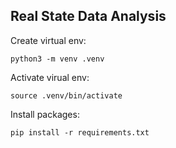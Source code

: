 ## Real State Data Analysis

Create virtual env:
```
python3 -m venv .venv
```
Activate virual env:
```
source .venv/bin/activate
```

Install packages:
```
pip install -r requirements.txt
```
